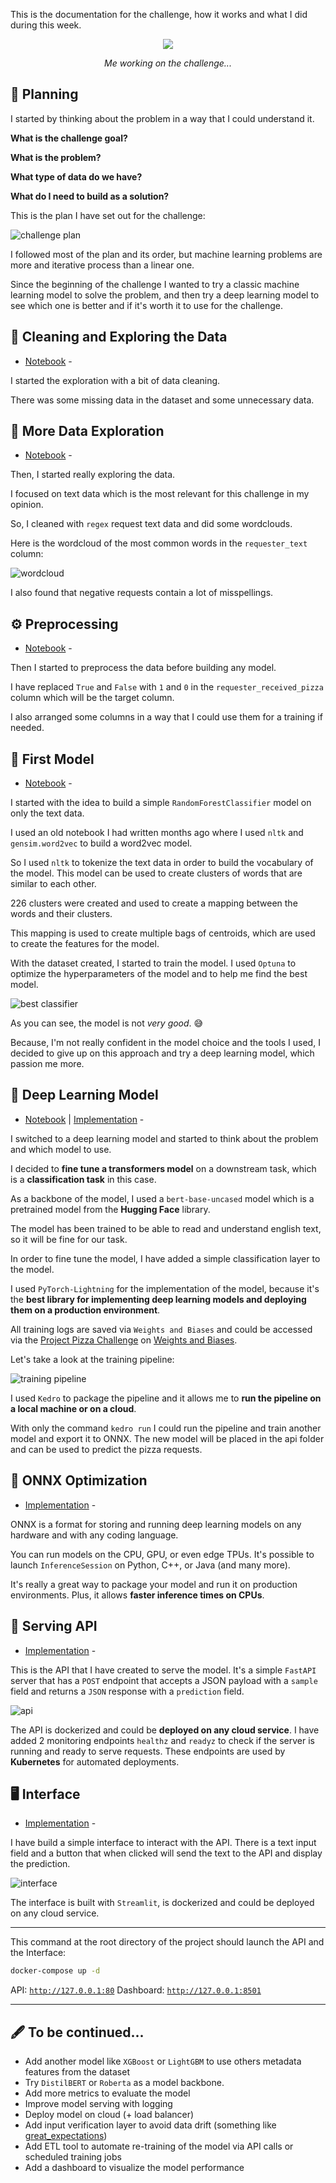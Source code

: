 This is the documentation for the challenge, how it works and what I did during this week.

<center>
<img src="img/pizza-i-love-pizza.gif">

<em>Me working on the challenge...</em>
</center>

## 📅 Planning

I started by thinking about the problem in a way that I could understand it.

**What is the challenge goal?** 

**What is the problem?**

**What type of data do we have?** 

**What do I need to build as a solution?**

This is the plan I have set out for the challenge:

![challenge plan](./img/planning.jpeg)

I followed most of the plan and its order, but machine learning problems are more and iterative process than a linear one.

Since the beginning of the challenge I wanted to try a classic machine learning model to solve the problem, and then
try a deep learning model to see which one is better and if it's worth it to use for the challenge.

## 🧹 Cleaning and Exploring the Data 

- [Notebook](https://github.com/ChainYo/pizza-challenge/blob/master/notebooks/cleaning.ipynb) -

I started the exploration with a bit of data cleaning.

There was some missing data in the dataset and some unnecessary data.

## 🔎 More Data Exploration

- [Notebook](https://github.com/ChainYo/pizza-challenge/blob/master/notebooks/exploration.ipynb) -

Then, I started really exploring the data.

I focused on text data which is the most relevant for this challenge in my opinion.

So, I cleaned with `regex` request text data and did some wordclouds.

Here is the wordcloud of the most common words in the `requester_text` column:

![wordcloud](./img/wordcloud.png)

I also found that negative requests contain a lot of misspellings.

## ⚙️ Preprocessing 

- [Notebook](https://github.com/ChainYo/pizza-challenge/blob/master/notebooks/preprocessing.ipynb) -

Then I started to preprocess the data before building any model.

I have replaced `True` and `False` with `1` and `0` in the `requester_received_pizza` column which will be the target column.

I also arranged some columns in a way that I could use them for a training if needed.

## 🧭 First Model 

- [Notebook](https://github.com/ChainYo/pizza-challenge/blob/master/notebooks/random_forest_classifier.ipynb) -

I started with the idea to build a simple `RandomForestClassifier` model on only the text data.

I used an old notebook I had written months ago where I used `nltk` and `gensim.word2vec` to build a word2vec model.

So I used `nltk` to tokenize the text data in order to build the vocabulary of the model. This model can be used 
to create clusters of words that are similar to each other. 

226 clusters were created and used to create a mapping between the words and their clusters. 

This mapping is used to create multiple bags of centroids, which are used to create the features for the model.

With the dataset created, I started to train the model. I used `Optuna` to optimize the hyperparameters of the model and
to help me find the best model.

![best classifier](./img/classifier-conf-matrix.png)

As you can see, the model is not *very good*. 😅

Because, I'm not really confident in the model choice and the tools I used, I decided to give up on this approach and
try a deep learning model, which passion me more.

## 🧠 Deep Learning Model 

- [Notebook](https://github.com/ChainYo/pizza-challenge/blob/master/notebooks/deep_learning.ipynb) | [Implementation](https://github.com/ChainYo/pizza-challenge/blob/master/src/pizza_challenge/pipelines/training/model.py) - 

I switched to a deep learning model and started to think about the problem and which model to use.

I decided to **fine tune a transformers model** on a downstream task, which is a **classification task** in this case.

As a backbone of the model, I used a `bert-base-uncased` model which is a pretrained model from the **Hugging Face** library.

The model has been trained to be able to read and understand english text, so it will be fine for our task.

In order to fine tune the model, I have added a simple classification layer to the model.

I used `PyTorch-Lightning` for the implementation of the model, because it's the **best library for implementing deep
learning models and deploying them on a production environment**.

All training logs are saved via `Weights and Biases` and could be accessed via the [Project Pizza Challenge](https://wandb.ai/chainyo-mleng/challenge) on [Weights and Biases](https://wandb.ai/).

Let's take a look at the training pipeline:

![training pipeline](./img/training-pipeline.png)

I used `Kedro` to package the pipeline and it allows me to **run the pipeline on a local machine or on a cloud**.

With only the command `kedro run` I could run the pipeline and train another model and export it to ONNX. The new
model will be placed in the api folder and can be used to predict the pizza requests.

## 💅 ONNX Optimization 

- [Implementation](https://github.com/ChainYo/pizza-challenge/blob/master/src/pizza_challenge/pipelines/training/nodes.py#L114) -

ONNX is a format for storing and running deep learning models on any hardware and with any coding language.

You can run models on the CPU, GPU, or even edge TPUs. It's possible to launch `InferenceSession` on Python, C++, or
Java (and many more).

It's really a great way to package your model and run it on production environments. Plus, it allows **faster inference
times on CPUs**.

## 🧃 Serving API 

- [Implementation](https://github.com/ChainYo/pizza-challenge/tree/master/api) -

This is the API that I have created to serve the model. It's a simple `FastAPI` server that has a `POST` endpoint
that accepts a JSON payload with a `sample` field and returns a `JSON` response with a `prediction` field.

![api](./img/api-endpoints.png)

The API is dockerized and could be **deployed on any cloud service**. I have added 2 monitoring endpoints `healthz` and
`readyz` to check if the server is running and ready to serve requests. These endpoints are used by **Kubernetes** for 
automated deployments.

## 🖥️ Interface 

- [Implementation](https://github.com/ChainYo/pizza-challenge/tree/master/interface) -

I have build a simple interface to interact with the API. There is a text input field and a button that when clicked
will send the text to the API and display the prediction.

![interface](./img/pizza-requester-app.png)

The interface is built with `Streamlit`, is dockerized and could be deployed on any cloud service.

---

This command at the root directory of the project should launch the API and the Interface:

```bash
docker-compose up -d
```

API: [`http://127.0.0.1:80`](http://127.0.0.1:80)
Dashboard: [`http://127.0.0.1:8501`](http://127.0.0.1:8501)

---

## 🖋️ To be continued...

- Add another model like `XGBoost` or `LightGBM` to use others metadata features from the dataset
- Try `DistilBERT` or `Roberta` as a model backbone.
- Add more metrics to evaluate the model
- Improve model serving with logging
- Deploy model on cloud (+ load balancer)
- Add input verification layer to avoid data drift (something like [great_expectations](https://greatexpectations.io/))
- Add ETL tool to automate re-training of the model via API calls or scheduled training jobs
- Add a dashboard to visualize the model performance
